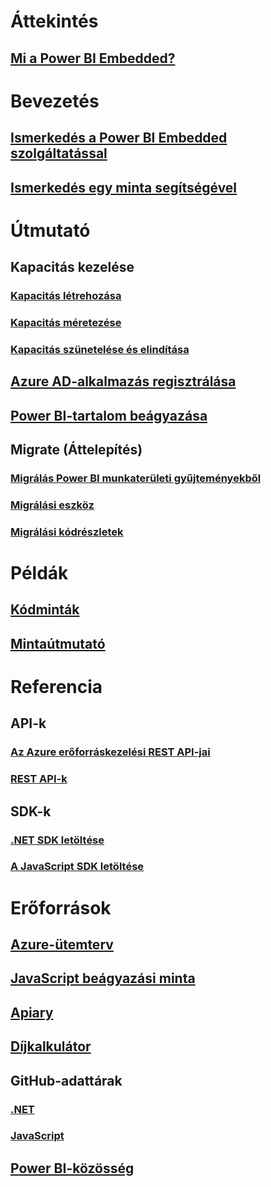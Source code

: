 # Áttekintés
## [Mi a Power BI Embedded?](what-is-power-bi-embedded.md)

# Bevezetés
## [Ismerkedés a Power BI Embedded szolgáltatással](get-started.md)
## [Ismerkedés egy minta segítségével](https://powerbi.microsoft.com/documentation/powerbi-developer-embed-sample-app-owns-data/)

# Útmutató
## Kapacitás kezelése
### [Kapacitás létrehozása](create-capacity.md)
### [Kapacitás méretezése](scale-capacity.md)
### [Kapacitás szünetelése és elindítása](pause-start.md)
## [Azure AD-alkalmazás regisztrálása](https://powerbi.microsoft.com/documentation/powerbi-developer-register-app/)
## [Power BI-tartalom beágyazása](https://powerbi.microsoft.com/documentation/powerbi-developer-embedding-content/)

## Migrate (Áttelepítés)
### [Migrálás Power BI munkaterületi gyűjteményekből](migrate-from-power-bi-workspace-collections.md)
### [Migrálási eszköz](migrate-tool.md)
### [Migrálási kódrészletek](migrate-code-snippets.md)

# Példák
## [Kódminták](https://github.com/Microsoft/PowerBI-Developer-Samples)
## [Mintaútmutató](https://powerbi.microsoft.com/documentation/powerbi-developer-embed-sample-app-owns-data/)

# Referencia
## API-k
### [Az Azure erőforráskezelési REST API-jai](https://docs.microsoft.com/rest/api/power-bi-embedded/)
### [REST API-k](https://msdn.microsoft.com/en-us/library/mt147898.aspx)
## SDK-k
### [.NET SDK letöltése](https://www.nuget.org/packages/Microsoft.PowerBI.Api/)
### [A JavaScript SDK letöltése](https://www.nuget.org/packages/Microsoft.PowerBI.JavaScript/)

# Erőforrások
## [Azure-ütemterv](https://azure.microsoft.com/roadmap/?category=intelligence-analytics)
## [JavaScript beágyazási minta](https://microsoft.github.io/PowerBI-JavaScript/demo/)
## [Apiary](http://docs.powerbi.apiary.io/)
## [Díjkalkulátor](https://azure.microsoft.com/pricing/calculator/)
## GitHub-adattárak
### [.NET](https://github.com/Microsoft/PowerBI-CSharp)
### [JavaScript](https://github.com/Microsoft/PowerBI-JavaScript)
## [Power BI-közösség](http://community.powerbi.com/t5/Developer/bd-p/Developer)

